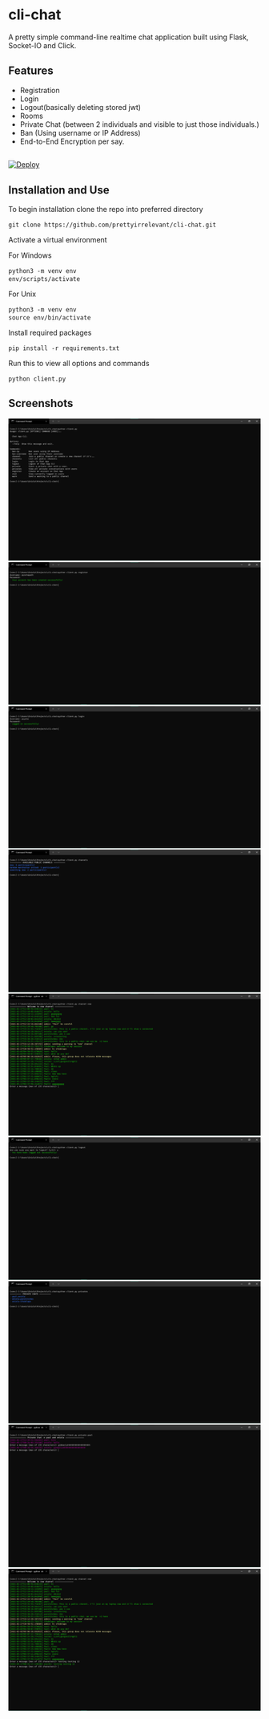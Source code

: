 # cli-chat
A pretty simple command-line realtime chat application built using Flask, Socket-IO and Click.

## Features
- Registration
- Login
- Logout(basically deleting stored jwt)
- Rooms 
- Private Chat (between 2 individuals and visible to just those individuals.)
- Ban (Using username or IP Address)
-  End-to-End Encryption per say.

## 
[![Deploy](https://www.herokucdn.com/deploy/button.svg)](https://heroku.com/deploy?template=https://github.com/prettyirrelevant/cli-chat)

## Installation and Use

To begin installation clone the repo into preferred directory
```
git clone https://github.com/prettyirrelevant/cli-chat.git
```
Activate a virtual environment

For Windows
```
python3 -m venv env
env/scripts/activate
```
For Unix
```
python3 -m venv env
source env/bin/activate
```
Install required packages 
```
pip install -r requirements.txt
```

Run this to view all options and commands
```
python client.py
```

## Screenshots
![Alt text](https://github.com/Johnkayode/cli-chat/blob/master/screenshots/1.png?raw=true)
![Alt text](https://github.com/Johnkayode/cli-chat/blob/master/screenshots/2.png?raw=true)
![Alt text](https://github.com/Johnkayode/cli-chat/blob/master/screenshots/3.png?raw=true)
![Alt text](https://github.com/Johnkayode/cli-chat/blob/master/screenshots/4.png?raw=true)
![Alt text](https://github.com/Johnkayode/cli-chat/blob/master/screenshots/5.png?raw=true)
![Alt text](https://github.com/Johnkayode/cli-chat/blob/master/screenshots/6.png?raw=true)
![Alt text](https://github.com/Johnkayode/cli-chat/blob/master/screenshots/7.png?raw=true)
![Alt text](https://github.com/Johnkayode/cli-chat/blob/master/screenshots/8.png?raw=true)
![Alt text](https://github.com/Johnkayode/cli-chat/blob/master/screenshots/9.png?raw=true)
